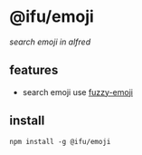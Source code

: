 # @ifu/emoji
*search emoji in alfred*

## features

- search emoji use [fuzzy-emoji](https://github.com/JiangWeixian/fuzzy-emoji)

## install 

```console
npm install -g @ifu/emoji
```


